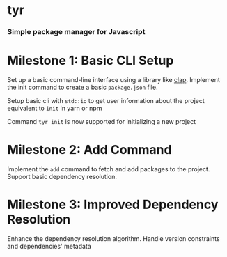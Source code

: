 # tyr

### Simple package manager for Javascript

# Milestone 1: Basic CLI Setup

Set up a basic command-line interface using a library like [clap](https://docs.rs/clap/latest/clap/).
Implement the init command to create a basic `package.json` file.

Setup basic cli with `std::io` to get user information
about the project equivalent to `init` in yarn or npm

Command `tyr init` is now supported for initializing a new project

# Milestone 2: Add Command

Implement the `add` command to fetch and add packages to the project.
Support basic dependency resolution.

# Milestone 3: Improved Dependency Resolution

Enhance the dependency resolution algorithm.
Handle version constraints and dependencies' metadata
